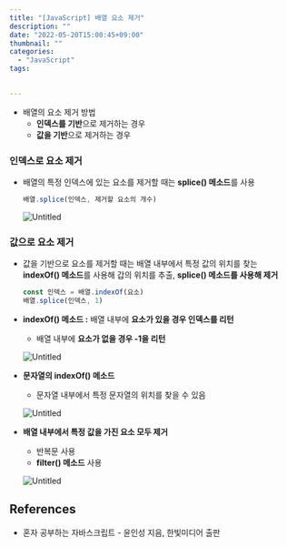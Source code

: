 ```yaml
---
title: "[JavaScript] 배열 요소 제거"
description: ""
date: "2022-05-20T15:00:45+09:00"
thumbnail: ""
categories:
  - "JavaScript"
tags:
 

---
```

<!--more-->

- 배열의 요소 제거 방법
    - **인덱스를 기반**으로 제거하는 경우
    - **값을 기반**으로 제거하는 경우

### 인덱스로 요소 제거

- 배열의 특정 인덱스에 있는 요소를 제거할 때는 **splice() 메소드**를 사용
    
    ```jsx
    배열.splice(인덱스, 제거할 요소의 개수)
    ```
    
    ![Untitled](/images/lang_javascript/study/JavaScript_배열_요소_제거/Untitled.png)
    

### 값으로 요소 제거

- 값을 기반으로 요소를 제거할 때는 배열 내부에서 특정 값의 위치를 찾는 **indexOf() 메소드**를 사용해 갑의 위치를 추출, **splice() 메소드를 사용해 제거**
    
    ```jsx
    const 인덱스 = 배열.indexOf(요소)
    배열.splice(인덱스, 1)
    ```
    
- **indexOf() 메소드 :** 배열 내부에 **요소가 있을 경우 인덱스를 리턴**
    - 배열 내부에 **요소가 없을 경우 -1을 리턴**
    
    ![Untitled](/images/lang_javascript/study/JavaScript_배열_요소_제거/Untitled%201.png)
    

- **문자열의 indexOf() 메소드**
    - 문자열 내부에서 특정 문자열의 위치를 찾을 수 있음
    
    ![Untitled](/images/lang_javascript/study/JavaScript_배열_요소_제거/Untitled%202.png)
    

- **배열 내부에서 특정 값을 가진 요소 모두 제거**
    - 반복문 사용
    - **filter() 메소드** 사용
    
    ![Untitled](/images/lang_javascript/study/JavaScript_배열_요소_제거/Untitled%203.png)
    

## References

- 혼자 공부하는 자바스크립트 - 윤인성 지음, 한빛미디어 출판